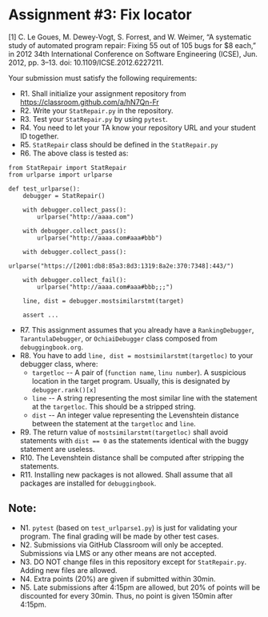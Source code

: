 # Assignment #3: Fix locator

[1] C. Le Goues, M. Dewey-Vogt, S. Forrest, and W. Weimer, “A systematic study of automated program repair: Fixing 55 out of 105 bugs for $8 each,” in 2012 34th International Conference on Software Engineering (ICSE), Jun. 2012, pp. 3–13. doi: 10.1109/ICSE.2012.6227211.


Your submission must satisfy the following requirements:

* R1. Shall initialize your assignment repository from https://classroom.github.com/a/hN7Qn-Fr
* R2. Write your `StatRepair.py` in the repository.
* R3. Test your `StatRepair.py` by using `pytest`.
* R4. You need to let your TA know your repository URL and your student ID together.
* R5. `StatRepair` class should be defined in the `StatRepair.py`
* R6. The above class is tested as:

```
from StatRepair import StatRepair
from urlparse import urlparse

def test_urlparse():
    debugger = StatRepair()

    with debugger.collect_pass():
        urlparse("http://aaaa.com")

    with debugger.collect_pass():
        urlparse("http://aaaa.com#aaa#bbb")

    with debugger.collect_pass():
        urlparse("https://[2001:db8:85a3:8d3:1319:8a2e:370:7348]:443/")

    with debugger.collect_fail():
        urlparse("http://aaaa.com#aaa#bbb;;;")

    line, dist = debugger.mostsimilarstmt(target)

    assert ...
```

* R7. This assignment assumes that you already have a `RankingDebugger`, `TarantulaDebugger`, or `OchiaiDebugger` class composed from `debuggingbook.org`.
* R8. You have to add `line, dist = mostsimilarstmt(targetloc)` to your debugger class, where:
   - `targetloc` -- A pair of (`function name`, `linu number`). A suspicious location in the target program. Usually, this is designated by `debugger.rank()[x]`
   - `line` -- A string representing the most similar line with the statement at the `targetloc`. This should be a stripped string.
   - `dist` -- An integer value representing the Levenshtein distance between the statement at the `targetloc` and `line`.
* R9. The return value of `mostsimilarstmt(targetloc)` shall avoid statements with `dist == 0` as the statements identical with the buggy statement are useless.
* R10. The Levenshtein distance shall be computed after stripping the statements.
* R11. Installing new packages is not allowed. Shall assume that all packages are installed for `debuggingbook`.




## Note:

* N1. `pytest` (based on `test_urlparse1.py`) is just for validating your program. The final grading will be made by other test cases.
* N2. Submissions via GitHub Classroom will only be accepted. Submissions via LMS or any other means are not accepted.
* N3. DO NOT change files in this repository except for `StatRepair.py`. Adding new files are allowed.
* N4. Extra points (20%) are given if submitted within 30min.
* N5. Late submissions after 4:15pm are allowed, but 20% of points will be discounted for every 30min. Thus, no point is given 150min after 4:15pm.
